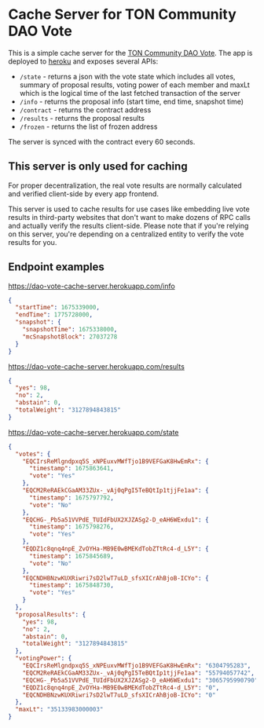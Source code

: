 # Cache Server for TON Community DAO Vote

This is a simple cache server for the [TON Community DAO Vote](https://ton.vote/).
The app is deployed to [heroku](https://dao-vote-cache-server.herokuapp.com/info) and exposes several APIs: 
* `/state` - returns a json with the vote state which includes all votes, summary of proposal results, voting power of each member and maxLt which is the logical time of the last fetched transaction of the server
* `/info` - returns the proposal info (start time, end time, snapshot time)
* `/contract` - returns the contract address
* `/results` - returns the proposal results
* `/frozen` - returns the list of frozen address  

The server is synced with the contract every 60 seconds.

## This server is only used for caching

For proper decentralization, the real vote results are normally calculated and verified client-side by every app frontend.

This server is used to cache results for use cases like embedding live vote results in third-party websites that don't want to make dozens of RPC calls and actually verify the results client-side. Please note that if you're relying on this server, you're depending on a centralized entity to verify the vote results for you.

## Endpoint examples

https://dao-vote-cache-server.herokuapp.com/info

```json
{
  "startTime": 1675339000,
  "endTime": 1775728000,
  "snapshot": {
    "snapshotTime": 1675338000,
    "mcSnapshotBlock": 27037278
  }
}
```

https://dao-vote-cache-server.herokuapp.com/results

```json
{
  "yes": 98,
  "no": 2,
  "abstain": 0,
  "totalWeight": "3127894843815"
}
```

https://dao-vote-cache-server.herokuapp.com/state

```json
{
  "votes": {
    "EQCIrsReMlgndpxq5S_xNPEuxvMWfTjo1B9VEFGaK8HwEmRx": {
      "timestamp": 1675863641,
      "vote": "Yes"
    },
    "EQCM2ReRAEkCGaAM33ZUx-_vAj0qPgI5TeBQtIp1tjjFe1aa": {
      "timestamp": 1675797792,
      "vote": "No"
    },
    "EQCHG-_Pb5a51VVPdE_TUIdFbUX2XJZASg2-D_eAH6WExdu1": {
      "timestamp": 1675798276,
      "vote": "Yes"
    },
    "EQDZ1c8qnq4npE_ZvOYHa-MB9E0wBMEKdTobZTtRc4-d_L5Y": {
      "timestamp": 1675845689,
      "vote": "No"
    },
    "EQCNDHBNzwKUXRiwri7sD2lwT7uLD_sfsXICrAhBjoB-ICYo": {
      "timestamp": 1675848730,
      "vote": "Yes"
    }
  },
  "proposalResults": {
    "yes": 98,
    "no": 2,
    "abstain": 0,
    "totalWeight": "3127894843815"
  },
  "votingPower": {
    "EQCIrsReMlgndpxq5S_xNPEuxvMWfTjo1B9VEFGaK8HwEmRx": "6304795283",
    "EQCM2ReRAEkCGaAM33ZUx-_vAj0qPgI5TeBQtIp1tjjFe1aa": "55794057742",
    "EQCHG-_Pb5a51VVPdE_TUIdFbUX2XJZASg2-D_eAH6WExdu1": "3065795990790",
    "EQDZ1c8qnq4npE_ZvOYHa-MB9E0wBMEKdTobZTtRc4-d_L5Y": "0",
    "EQCNDHBNzwKUXRiwri7sD2lwT7uLD_sfsXICrAhBjoB-ICYo": "0"
  },
  "maxLt": "35133983000003"
}
```
